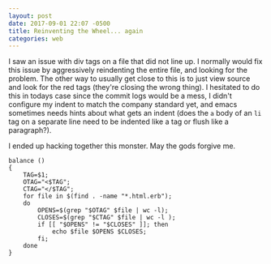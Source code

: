 ```yaml
---
layout: post
date: 2017-09-01 22:07 -0500
title: Reinventing the Wheel... again
categories: web
---
```


I saw an issue with div tags on a file that did not line up. I normally would fix this issue by aggressively reindenting the entire file, and looking for the problem. The other way to usually get close to this is to just view source and look for the red tags (they're closing the wrong thing). I hesitated to do this in todays case since the commit logs would be a mess, I didn't configure my indent to match the company standard yet, and emacs sometimes needs hints about what gets an indent (does the `a` body of an `li` tag on a separate line need to be indented like a tag or flush like a paragraph?).

I ended up hacking together this monster. May the gods forgive me.

```
balance () 
{ 
    TAG=$1;
    OTAG="<$TAG";
    CTAG="</$TAG";
    for file in $(find . -name "*.html.erb");
    do
        OPENS=$(grep "$OTAG" $file | wc -l);
        CLOSES=$(grep "$CTAG" $file | wc -l );
        if [[ "$OPENS" != "$CLOSES" ]]; then
            echo $file $OPENS $CLOSES;
        fi;
    done
}
```